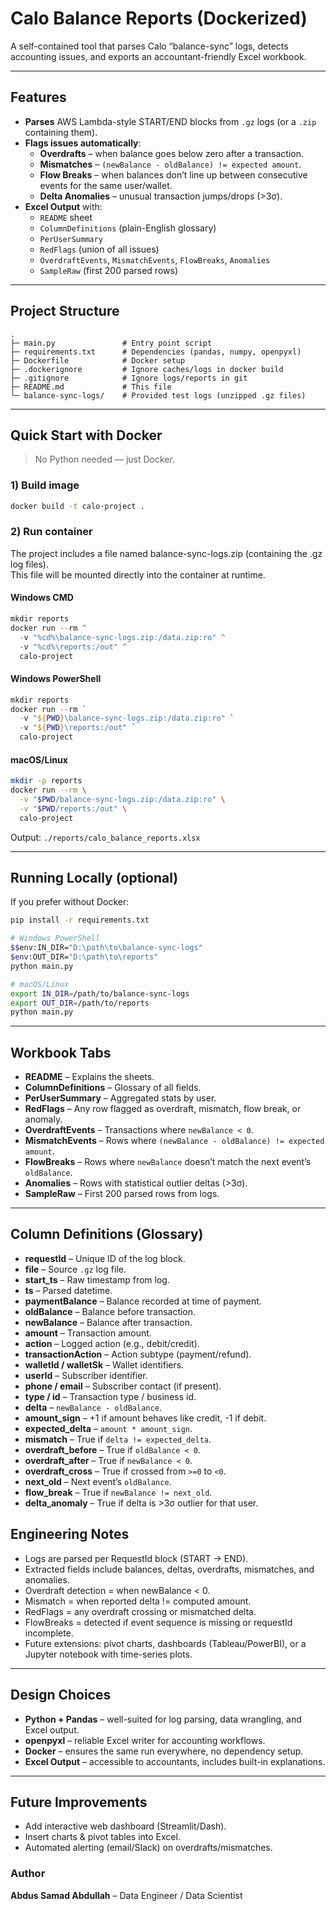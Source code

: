 # Calo Balance Reports (Dockerized)

A self-contained tool that parses Calo “balance-sync” logs, detects accounting issues, and exports an accountant-friendly Excel workbook.

---

## Features

- **Parses** AWS Lambda-style START/END blocks from `.gz` logs (or a `.zip` containing them).
- **Flags issues automatically**:
  - **Overdrafts** – when balance goes below zero after a transaction.
  - **Mismatches** – `(newBalance - oldBalance) != expected amount`.
  - **Flow Breaks** – when balances don’t line up between consecutive events for the same user/wallet.
  - **Delta Anomalies** – unusual transaction jumps/drops (>3σ).
- **Excel Output** with:
  - `README` sheet
  - `ColumnDefinitions` (plain-English glossary)
  - `PerUserSummary`
  - `RedFlags` (union of all issues)
  - `OverdraftEvents`, `MismatchEvents`, `FlowBreaks`, `Anomalies`
  - `SampleRaw` (first 200 parsed rows)

---

## Project Structure

```
.
├─ main.py               # Entry point script
├─ requirements.txt      # Dependencies (pandas, numpy, openpyxl)
├─ Dockerfile            # Docker setup
├─ .dockerignore         # Ignore caches/logs in docker build
├─ .gitignore            # Ignore logs/reports in git
├─ README.md             # This file
└─ balance-sync-logs/    # Provided test logs (unzipped .gz files)

```

---

## Quick Start with Docker

> No Python needed — just Docker.

### 1) Build image

```bash
docker build -t calo-project .
```

### 2) Run container

The project includes a file named balance-sync-logs.zip (containing the .gz log files).  
This file will be mounted directly into the container at runtime.

#### Windows CMD
```powershell
mkdir reports
docker run --rm ^
  -v "%cd%\balance-sync-logs.zip:/data.zip:ro" ^
  -v "%cd%\reports:/out" ^
  calo-project
```

#### Windows PowerShell
```powershell
mkdir reports
docker run --rm `
  -v "${PWD}\balance-sync-logs.zip:/data.zip:ro" `
  -v "${PWD}\reports:/out" `
  calo-project
```

#### macOS/Linux
```bash
mkdir -p reports
docker run --rm \
  -v "$PWD/balance-sync-logs.zip:/data.zip:ro" \
  -v "$PWD/reports:/out" \
  calo-project
```

Output: `./reports/calo_balance_reports.xlsx`

---

## Running Locally (optional)

If you prefer without Docker:

```bash
pip install -r requirements.txt

# Windows PowerShell
$$env:IN_DIR="D:\path\to\balance-sync-logs"
$env:OUT_DIR="D:\path\to\reports"
python main.py

# macOS/Linux
export IN_DIR=/path/to/balance-sync-logs
export OUT_DIR=/path/to/reports
python main.py
```

---

## Workbook Tabs

- **README** – Explains the sheets.
- **ColumnDefinitions** – Glossary of all fields.
- **PerUserSummary** – Aggregated stats by user.
- **RedFlags** – Any row flagged as overdraft, mismatch, flow break, or anomaly.
- **OverdraftEvents** – Transactions where `newBalance < 0`.
- **MismatchEvents** – Rows where `(newBalance - oldBalance) != expected amount`.
- **FlowBreaks** – Rows where `newBalance` doesn’t match the next event’s `oldBalance`.
- **Anomalies** – Rows with statistical outlier deltas (>3σ).
- **SampleRaw** – First 200 parsed rows from logs.

---

## Column Definitions (Glossary)

- **requestId** – Unique ID of the log block.  
- **file** – Source `.gz` log file.  
- **start_ts** – Raw timestamp from log.  
- **ts** – Parsed datetime.  
- **paymentBalance** – Balance recorded at time of payment.  
- **oldBalance** – Balance before transaction.  
- **newBalance** – Balance after transaction.  
- **amount** – Transaction amount.  
- **action** – Logged action (e.g., debit/credit).  
- **transactionAction** – Action subtype (payment/refund).  
- **walletId / walletSk** – Wallet identifiers.  
- **userId** – Subscriber identifier.  
- **phone / email** – Subscriber contact (if present).  
- **type / id** – Transaction type / business id.  
- **delta** – `newBalance - oldBalance`.  
- **amount_sign** – +1 if amount behaves like credit, -1 if debit.  
- **expected_delta** – `amount * amount_sign`.  
- **mismatch** – True if `delta != expected_delta`.  
- **overdraft_before** – True if `oldBalance < 0`.  
- **overdraft_after** – True if `newBalance < 0`.  
- **overdraft_cross** – True if crossed from `>=0` to `<0`.  
- **next_old** – Next event’s `oldBalance`.  
- **flow_break** – True if `newBalance != next_old`.  
- **delta_anomaly** – True if delta is >3σ outlier for that user.  


## Engineering Notes
- Logs are parsed per RequestId block (START → END). 
- Extracted fields include balances, deltas, overdrafts, mismatches, and anomalies. 
- Overdraft detection = when newBalance < 0. 
- Mismatch = when reported delta != computed amount. 
- RedFlags = any overdraft crossing or mismatched delta. 
- FlowBreaks = detected if event sequence is missing or requestId incomplete.
- Future extensions: pivot charts, dashboards (Tableau/PowerBI), or a Jupyter notebook with time-series plots.

---

## Design Choices

- **Python + Pandas** – well-suited for log parsing, data wrangling, and Excel output.  
- **openpyxl** – reliable Excel writer for accounting workflows.  
- **Docker** – ensures the same run everywhere, no dependency setup.  
- **Excel Output** – accessible to accountants, includes built-in explanations.

---

## Future Improvements

- Add interactive web dashboard (Streamlit/Dash).  
- Insert charts & pivot tables into Excel.  
- Automated alerting (email/Slack) on overdrafts/mismatches.  



### Author
**Abdus Samad Abdullah** – Data Engineer / Data Scientist
